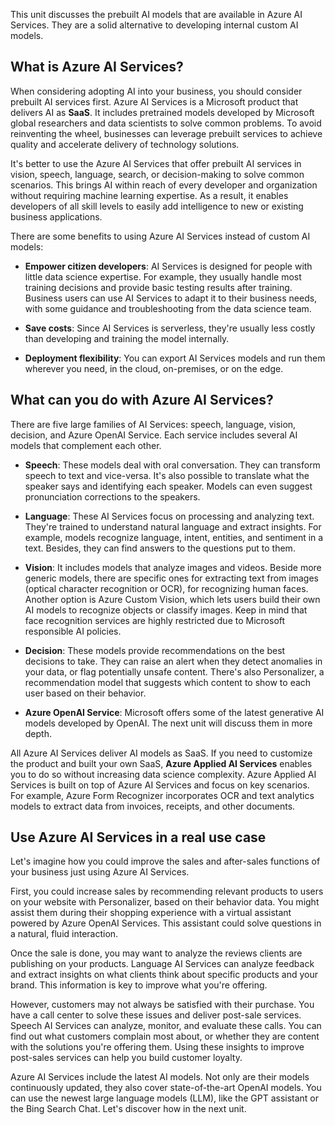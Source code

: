 This unit discusses the prebuilt AI models that are available in Azure AI Services. They are a solid alternative to developing internal custom AI models.

## What is Azure AI Services?

When considering adopting AI into your business, you should consider prebuilt AI services first. Azure AI Services is a Microsoft product that delivers AI as **SaaS**. It includes pretrained models developed by Microsoft global researchers and data scientists to solve common problems. To avoid reinventing the wheel, businesses can leverage prebuilt services to achieve quality and accelerate delivery of technology solutions.

It's better to use the Azure AI Services that offer prebuilt AI services in vision, speech, language, search, or decision-making to solve common scenarios. This brings AI within reach of every developer and organization without requiring machine learning expertise. As a result, it enables developers of all skill levels to easily add intelligence to new or existing business applications.

There are some benefits to using Azure AI Services instead of custom AI models:

* **Empower citizen developers**: AI Services is designed for people with little data science expertise. For example, they usually handle most training decisions and provide basic testing results after training. Business users can use AI Services to adapt it to their business needs, with some guidance and troubleshooting from the data science team.

* **Save costs**: Since AI Services is serverless, they're usually less costly than developing and training the model internally.

* **Deployment flexibility**: You can export AI Services models and run them wherever you need, in the cloud, on-premises, or on the edge.

## What can you do with Azure AI Services?

There are five large families of AI Services: speech, language, vision, decision, and Azure OpenAI Service. Each service includes several AI models that complement each other.

* **Speech**: These models deal with oral conversation. They can transform speech to text and vice-versa. It's also possible to translate what the speaker says and identifying each speaker. Models can even suggest pronunciation corrections to the speakers.

* **Language**: These AI Services focus on processing and analyzing text. They're trained to understand natural language and extract insights. For example, models recognize language, intent, entities, and sentiment in a text. Besides, they can find answers to the questions put to them.

* **Vision**: It includes models that analyze images and videos. Beside more generic models, there are specific ones for extracting text from images (optical character recognition or OCR), for recognizing human faces. Another option is Azure Custom Vision, which lets users build their own AI models to recognize objects or classify images. Keep in mind that face recognition services are highly restricted due to Microsoft responsible AI policies.

* **Decision**: These models provide recommendations on the best decisions to take. They can raise an alert when they detect anomalies in your data, or flag potentially unsafe content. There's also Personalizer, a recommendation model that suggests which content to show to each user based on their behavior.

* **Azure OpenAI Service**: Microsoft offers some of the latest generative AI models developed by OpenAI. The next unit will discuss them in more depth.

All Azure AI Services deliver AI models as SaaS. If you need to customize the product and built your own SaaS, **Azure Applied AI Services** enables you to do so without increasing data science complexity. Azure Applied AI Services is built on top of Azure AI Services and focus on key scenarios. For example, Azure Form Recognizer incorporates OCR and text analytics models to extract data from invoices, receipts, and other documents.

## Use Azure AI Services in a real use case

Let's imagine how you could improve the sales and after-sales functions of your business just using Azure AI Services.

First, you could increase sales by recommending relevant products to users on your website with Personalizer, based on their behavior data. You might assist them during their shopping experience with a virtual assistant powered by Azure OpenAI Services. This assistant could solve questions in a natural, fluid interaction.

Once the sale is done, you may want to analyze the reviews clients are publishing on your products. Language AI Services can analyze feedback and extract insights on what clients think about specific products and your brand. This information is key to improve what you're offering.

However, customers may not always be satisfied with their purchase. You have a call center to solve these issues and deliver post-sale services. Speech AI Services can analyze, monitor, and evaluate these calls. You can find out what customers complain most about, or whether they are content with the solutions you're offering them. Using these insights to improve post-sales services can help you build customer loyalty.

Azure AI Services include the latest AI models. Not only are their models continuously updated, they also cover state-of-the-art OpenAI models. You can use the newest large language models (LLM), like the GPT assistant or the Bing Search Chat. Let's discover how in the next unit.
